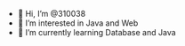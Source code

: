 - 👋 Hi, I’m @310038
- 👀 I’m interested in Java and Web 
- 🌱 I’m currently learning Database  and Java

<!---
310038/310038 is a ✨ special ✨ repository because its `README.md` (this file) appears on your GitHub profile.
You can click the Preview link to take a look at your changes.
--->
